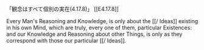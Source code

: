 「観念はすべて個別の実在(4.17.8)」
 [[E4.17.8]]

 Every Man's Reasoning and Knowledge, is only about the [[/ Ideas]] existing in his own Mind, which are truly, every one of them, particular Existences: and our Knowledge and Reasoning about other Things, is only as they correspond with those our particular [[/ Ideas]].

